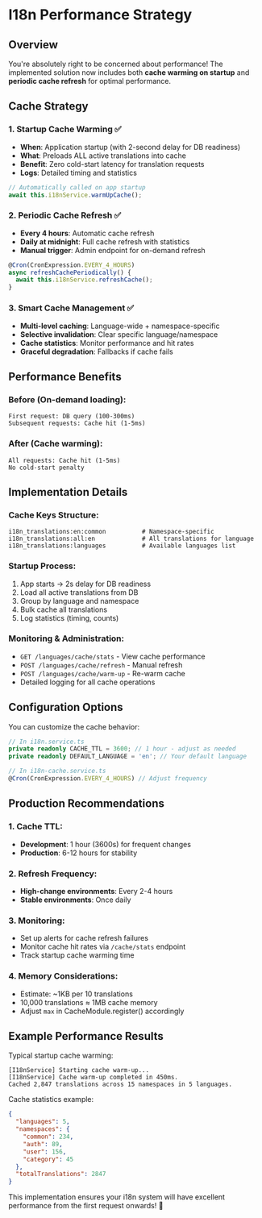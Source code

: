# I18n Performance Strategy

## Overview

You're absolutely right to be concerned about performance! The implemented solution now includes both **cache warming on startup** and **periodic cache refresh** for optimal performance.

## Cache Strategy

### 1. **Startup Cache Warming** ✅

- **When**: Application startup (with 2-second delay for DB readiness)
- **What**: Preloads ALL active translations into cache
- **Benefit**: Zero cold-start latency for translation requests
- **Logs**: Detailed timing and statistics

```typescript
// Automatically called on app startup
await this.i18nService.warmUpCache();
```

### 2. **Periodic Cache Refresh** ✅

- **Every 4 hours**: Automatic cache refresh
- **Daily at midnight**: Full cache refresh with statistics
- **Manual trigger**: Admin endpoint for on-demand refresh

```typescript
@Cron(CronExpression.EVERY_4_HOURS)
async refreshCachePeriodically() {
  await this.i18nService.refreshCache();
}
```

### 3. **Smart Cache Management** ✅

- **Multi-level caching**: Language-wide + namespace-specific
- **Selective invalidation**: Clear specific language/namespace
- **Cache statistics**: Monitor performance and hit rates
- **Graceful degradation**: Fallbacks if cache fails

## Performance Benefits

### Before (On-demand loading):

```
First request: DB query (100-300ms)
Subsequent requests: Cache hit (1-5ms)
```

### After (Cache warming):

```
All requests: Cache hit (1-5ms)
No cold-start penalty
```

## Implementation Details

### Cache Keys Structure:

```
i18n_translations:en:common          # Namespace-specific
i18n_translations:all:en             # All translations for language
i18n_translations:languages          # Available languages list
```

### Startup Process:

1. App starts → 2s delay for DB readiness
2. Load all active translations from DB
3. Group by language and namespace
4. Bulk cache all translations
5. Log statistics (timing, counts)

### Monitoring & Administration:

- `GET /languages/cache/stats` - View cache performance
- `POST /languages/cache/refresh` - Manual refresh
- `POST /languages/cache/warm-up` - Re-warm cache
- Detailed logging for all cache operations

## Configuration Options

You can customize the cache behavior:

```typescript
// In i18n.service.ts
private readonly CACHE_TTL = 3600; // 1 hour - adjust as needed
private readonly DEFAULT_LANGUAGE = 'en'; // Your default language

// In i18n-cache.service.ts
@Cron(CronExpression.EVERY_4_HOURS) // Adjust frequency
```

## Production Recommendations

### 1. **Cache TTL**:

- **Development**: 1 hour (3600s) for frequent changes
- **Production**: 6-12 hours for stability

### 2. **Refresh Frequency**:

- **High-change environments**: Every 2-4 hours
- **Stable environments**: Once daily

### 3. **Monitoring**:

- Set up alerts for cache refresh failures
- Monitor cache hit rates via `/cache/stats` endpoint
- Track startup cache warming time

### 4. **Memory Considerations**:

- Estimate: ~1KB per 10 translations
- 10,000 translations ≈ 1MB cache memory
- Adjust `max` in CacheModule.register() accordingly

## Example Performance Results

Typical startup cache warming:

```
[I18nService] Starting cache warm-up...
[I18nService] Cache warm-up completed in 450ms.
Cached 2,847 translations across 15 namespaces in 5 languages.
```

Cache statistics example:

```json
{
  "languages": 5,
  "namespaces": {
    "common": 234,
    "auth": 89,
    "user": 156,
    "category": 45
  },
  "totalTranslations": 2847
}
```

This implementation ensures your i18n system will have excellent performance from the first request onwards! 🚀
